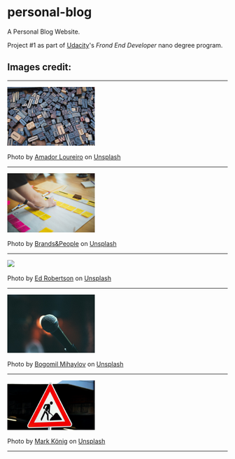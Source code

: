 # personal-blog
A Personal Blog Website.

Project #1 as part of [Udacity](https://udacity.com)'s *Frond End Developer* nano degree program.

## Images credit:

---

<img src=./assets/blog-unsplash.jpg width=200px>

Photo by <a href="https://unsplash.com/@amadorloureiro?utm_source=unsplash&utm_medium=referral&utm_content=creditCopyText">Amador Loureiro</a> on <a href="https://unsplash.com/photos/BVyNlchWqzs?utm_source=unsplash&utm_medium=referral&utm_content=creditCopyText">Unsplash</a>

---

<img src=./assets/projects-unsplash.jpg width=200px>

Photo by <a href="https://unsplash.com/@brandsandpeople?utm_source=unsplash&utm_medium=referral&utm_content=creditCopyText">Brands&People</a> on <a href="https://unsplash.com/photos/Ax8IA8GAjVg?utm_source=unsplash&utm_medium=referral&utm_content=creditCopyText">Unsplash</a>

---

<img src=./assets/books-unsplash.jpg width=200px>

Photo by <a href="https://unsplash.com/@eddrobertson?utm_source=unsplash&utm_medium=referral&utm_content=creditCopyText">Ed Robertson</a> on <a href="https://unsplash.com/images/things/book?utm_source=unsplash&utm_medium=referral&utm_content=creditCopyText">Unsplash</a>

---

<img src=./assets/talks-unsplash.jpg width=200px>

Photo by <a href="https://unsplash.com/@bogomi?utm_source=unsplash&utm_medium=referral&utm_content=creditCopyText">Bogomil Mihaylov</a> on <a href="https://unsplash.com/photos/ekHSHvgr27k?utm_source=unsplash&utm_medium=referral&utm_content=creditCopyText">Unsplash</a>

---

<img src=./assets/feature-unsplash.jpg width=200px>

Photo by <a href="https://unsplash.com/@markkoenig?utm_source=unsplash&utm_medium=referral&utm_content=creditCopyText">Mark König</a> on <a href="https://unsplash.com/photos/Uu5fnOkFAdA?utm_source=unsplash&utm_medium=referral&utm_content=creditCopyText">Unsplash</a>

---